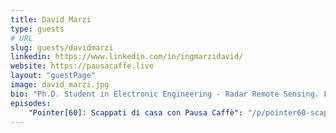 ```yaml
---
title: David Marzi
type: guests
# URL
slug: guests/davidmarzi
linkedin: https://www.linkedin.com/in/ingmarzidavid/
website: https://pausacaffe.live
layout: "guestPage"
image: david_marzi.jpg
bio: "Ph.D. Student in Electronic Engineering - Radar Remote Sensing. Fondatore di PausaCaffè"
episodes: 
    "Pointer[60]: Scappati di casa con Pausa Caffè": "/p/pointer60-scappati-di-casa-con-pausa-caffè/"
---
```


